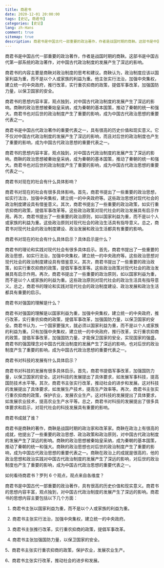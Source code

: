 ```yaml
---
title: 商君书
date: 2020-12-01 20:00:00
tags: [史记, 商君书]
categories: [史记]
lang: zh-Hans
comment: true
sitemap: true
description: 商君书是中国古代一部重要的政治著作，作者是战国时期的商鞅。这部书是中国古代第一部系统的政治著作，对中国古代政治制度的发展产生了深远的影响。
---
```


商君书是中国古代一部重要的政治著作，作者是战国时期的商鞅。这部书是中国古代第一部系统的政治著作，对中国古代政治制度的发展产生了深远的影响。

商君书的内容主要是商鞅对政治制度的思考和建议。商鞅认为，政治制度应该以国家利益为重，而不是以个人或家族的利益为重。他主张实行法治，加强中央集权，建立统一的中央政府，推行改革，实行重农抑商的政策，提倡军事改革，加强国防力量，以保卫国家的安全。

商君书的思想内容丰富，观点独到，对中国古代政治制度的发展产生了深远的影响。商鞅的政治思想被秦始皇采纳，成为秦朝的基本国策，推动了秦朝的统一和强大。商君书也对后世的政治制度产生了重要的影响，成为中国古代政治思想的重要代表之一。

商君书是中国古代政治著作的重要代表之一，具有很高的历史价值和现实意义。它不仅对中国古代政治制度的发展产生了深远的影响，而且对后世的政治制度也产生了重要的影响，成为中国古代政治思想的重要代表之一。

商君书的思想内容丰富，观点独到，对中国古代政治制度的发展产生了深远的影响。商鞅的政治思想被秦始皇采纳，成为秦朝的基本国策，推动了秦朝的统一和强大。商君书也对后世的政治制度产生了重要的影响，成为中国古代政治思想的重要代表之一。

商君书对现在的社会有什么具体影响？

商君书对现在的社会有很多具体影响。首先，商君书提出了一些重要的政治思想，如实行法治，加强中央集权，建立统一的中央政府等。这些政治思想对现代社会的政治制度建设具有借鉴意义。其次，商君书提出了一些重要的政治政策，如实行重农抑商的政策，提倡军事改革等。这些政治政策对现代社会的政治发展具有启示作用。再次，商君书提出了一些重要的政治原则，如以国家利益为重，而不是以个人或家族的利益为重。这些政治原则对现代社会的政治生活具有指导意义。总之，商君书对现代社会的政治制度建设、政治发展和政治生活都具有重要的影响。

商君书对现在的社会有什么具体启示？具体启示是什么？

商君书的理论和实践对现代社会有很多具体启示。首先，商君书提出了一些重要的政治思想，如实行法治，加强中央集权，建立统一的中央政府等。这些政治思想对现代社会的政治制度建设具有借鉴意义。其次，商君书提出了一些重要的政治政策，如实行重农抑商的政策，提倡军事改革等。这些政治政策对现代社会的政治发展具有启示作用。再次，商君书提出了一些重要的政治原则，如以国家利益为重，而不是以个人或家族的利益为重。这些政治原则对现代社会的政治生活具有指导意义。总之，商君书的理论和实践对现代社会的政治制度建设、政治发展和政治生活都具有重要的启示。

商君书对强国的理解是什么？

商君书对强国的理解是以国家利益为重，加强中央集权，建立统一的中央政府，推行改革，实行重农抑商的政策，提倡军事改革，加强国防力量，以保卫国家的安全。商君书认为，一个国家要强大，就必须以国家利益为重，而不是以个人或家族的利益为重。只有加强中央集权，建立统一的中央政府，推行改革，实行重农抑商的政策，提倡军事改革，加强国防力量，才能保卫国家的安全，实现国家的强盛。商君书的强国理念对中国古代政治制度的发展产生了深远的影响，也对后世的政治制度产生了重要的影响，成为中国古代政治思想的重要代表之一。

商君书对科技的发展有什么具体启示？

商君书对科技的发展有很多具体启示。首先，商君书提倡军事改革，加强国防力量，以保卫国家的安全。这对科技的发展提出了具体要求，如发展军事科技，提高国防技术水平等。其次，商君书主张实行改革，推动社会的进步和发展。这对科技的发展提出了具体要求，如发展生产技术，提高生产效率等。再次，商君书主张实行重农抑商的政策，保护农业，发展农业生产。这对科技的发展提出了具体要求，如发展农业技术，提高农业生产水平等。总之，商君书对科技的发展提出了很多具体要求和启示，对现代社会的科技发展具有重要的影响。

商君书成就了谁？

商君书是商鞅的著作，商鞅是战国时期的政治家和改革家。商鞅在政治上有很高的成就，他提出了一些重要的政治思想、政治政策和政治原则，对中国古代政治制度的发展产生了深远的影响。商鞅的政治思想被秦始皇采纳，成为秦朝的基本国策，推动了秦朝的统一和强大。商鞅的政治思想也对后世的政治制度产生了重要的影响，成为中国古代政治思想的重要代表之一。商鞅在政治上的成就是很高的，他的政治思想和政治实践对中国古代政治制度的发展产生了深远的影响，对后世的政治制度也产生了重要的影响，成为中国古代政治思想的重要代表之一。

如何看待商君书？罗列 6 个观点，观点来自各维度？

商君书是中国古代一部重要的政治著作，具有很高的历史价值和现实意义。商君书的思想内容丰富，观点独到，对中国古代政治制度的发展产生了深远的影响。商君书的思想内容主要包括以下几个方面：

1. 商君书主张以国家利益为重，而不是以个人或家族的利益为重。

2. 商君书主张实行法治，加强中央集权，建立统一的中央政府。

3. 商君书主张推行改革，实行重农抑商的政策，提倡军事改革。

4. 商君书主张加强国防力量，以保卫国家的安全。

5、商君书主张实行重农抑商的政策，保护农业，发展农业生产。

6、商君书主张实行改革，推动社会的进步和发展。



